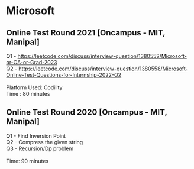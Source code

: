 # Microsoft

## Online Test Round 2021 [Oncampus - MIT, Manipal]
Q1 - https://leetcode.com/discuss/interview-question/1380552/Microsoft-or-OA-or-Grad-2023 <br>
Q2 - https://leetcode.com/discuss/interview-question/1380558/Microsoft-Online-Test-Questions-for-Internship-2022-Q2 <br><br>
Platform Used: Codility<br>
Time : 80 minutes

## Online Test Round 2020 [Oncampus - MIT, Manipal]
Q1 - Find Inversion Point <br>
Q2 - Compress the given string <br>
Q3 - Recursion/Dp problem <br><br>
Time: 90 minutes




